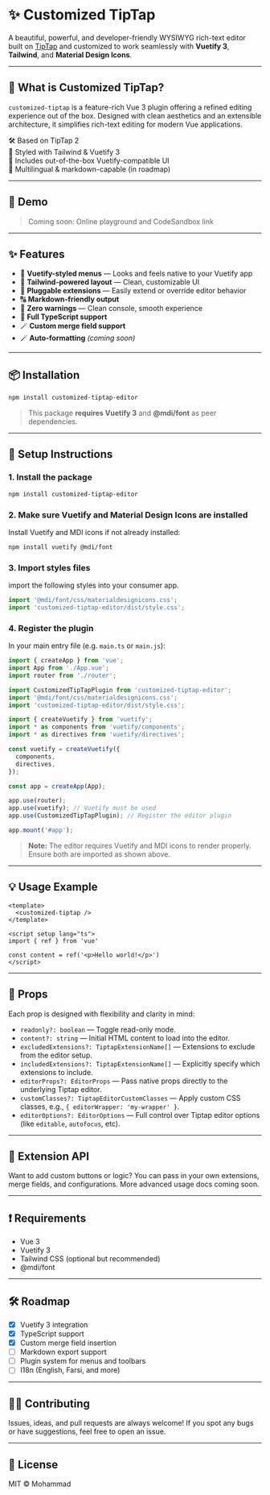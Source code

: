 # ✨ Customized TipTap

A beautiful, powerful, and developer-friendly WYSIWYG rich-text editor built on [TipTap](https://tiptap.dev) and customized to work seamlessly with **Vuetify 3**, **Tailwind**, and **Material Design Icons**.

---

## 📌 What is Customized TipTap?

`customized-tiptap` is a feature-rich Vue 3 plugin offering a refined editing experience out of the box. Designed with clean aesthetics and an extensible architecture, it simplifies rich-text editing for modern Vue applications.

🛠 Based on TipTap 2  
🎨 Styled with Tailwind & Vuetify 3  
🔗 Includes out-of-the-box Vuetify-compatible UI  
💬 Multilingual & markdown-capable (in roadmap)

---

## 🚀 Demo

> Coming soon: Online playground and CodeSandbox link

---

## ✨ Features

- 📐 **Vuetify-styled menus** — Looks and feels native to your Vuetify app
- 🎨 **Tailwind-powered layout** — Clean, customizable UI
- 🧩 **Pluggable extensions** — Easily extend or override editor behavior
- 🔠 **Markdown-friendly output**
- 🧼 **Zero warnings** — Clean console, smooth experience
- 🧠 **Full TypeScript support**
- 🪄 **Custom merge field support**
- 🪄 **Auto-formatting** *(coming soon)*

---

## 📦 Installation

```bash
npm install customized-tiptap-editor
```

> This package **requires Vuetify 3** and **@mdi/font** as peer dependencies.

---

## 🚀 Setup Instructions

### 1. Install the package

```bash
npm install customized-tiptap-editor
```

### 2. Make sure Vuetify and Material Design Icons are installed

Install Vuetify and MDI icons if not already installed:

```bash
npm install vuetify @mdi/font
```

### 3. Import styles files

import the following styles into your consumer app.

```ts
import '@mdi/font/css/materialdesignicons.css';
import 'customized-tiptap-editor/dist/style.css';
```

### 4. Register the plugin

In your main entry file (e.g. `main.ts` or `main.js`):

```ts
import { createApp } from 'vue';
import App from './App.vue';
import router from './router';

import CustomizedTipTapPlugin from 'customized-tiptap-editor';
import '@mdi/font/css/materialdesignicons.css';
import 'customized-tiptap-editor/dist/style.css';

import { createVuetify } from 'vuetify';
import * as components from 'vuetify/components';
import * as directives from 'vuetify/directives';

const vuetify = createVuetify({
  components,
  directives,
});

const app = createApp(App);

app.use(router);
app.use(vuetify); // Vuetify must be used
app.use(CustomizedTipTapPlugin); // Register the editor plugin

app.mount('#app');
```

> **Note:** The editor requires Vuetify and MDI icons to render properly. Ensure both are imported as shown above.

---

## 💡 Usage Example

```vue
<template>
  <customized-tiptap />
</template>

<script setup lang="ts">
import { ref } from 'vue'

const content = ref('<p>Hello world!</p>')
</script>
```

---

## 🧪 Props

Each prop is designed with flexibility and clarity in mind:

- `readonly?: boolean` — Toggle read-only mode.
- `content?: string` — Initial HTML content to load into the editor.
- `excludedExtensions?: TiptapExtensionName[]` — Extensions to exclude from the editor setup.
- `includedExtensions?: TiptapExtensionName[]` — Explicitly specify which extensions to include.
- `editorProps?: EditorProps` — Pass native props directly to the underlying Tiptap editor.
- `customClasses?: TiptapEditorCustomClasses` — Apply custom CSS classes, e.g., `{ editorWrapper: 'my-wrapper' }`.
- `editorOptions?: EditorOptions` — Full control over Tiptap editor options (like `editable`, `autofocus`, etc).

---

## 🧩 Extension API

Want to add custom buttons or logic? You can pass in your own extensions, merge fields, and configurations. More advanced usage docs coming soon.

---

## ❗ Requirements

- Vue 3
- Vuetify 3
- Tailwind CSS (optional but recommended)
- @mdi/font

---

## 🛠 Roadmap

- [x] Vuetify 3 integration
- [x] TypeScript support
- [x] Custom merge field insertion
- [ ] Markdown export support
- [ ] Plugin system for menus and toolbars
- [ ] I18n (English, Farsi, and more)

---

## 🧑‍💻 Contributing

Issues, ideas, and pull requests are always welcome! If you spot any bugs or have suggestions, feel free to open an issue.

---

## 📄 License

MIT © Mohammad



